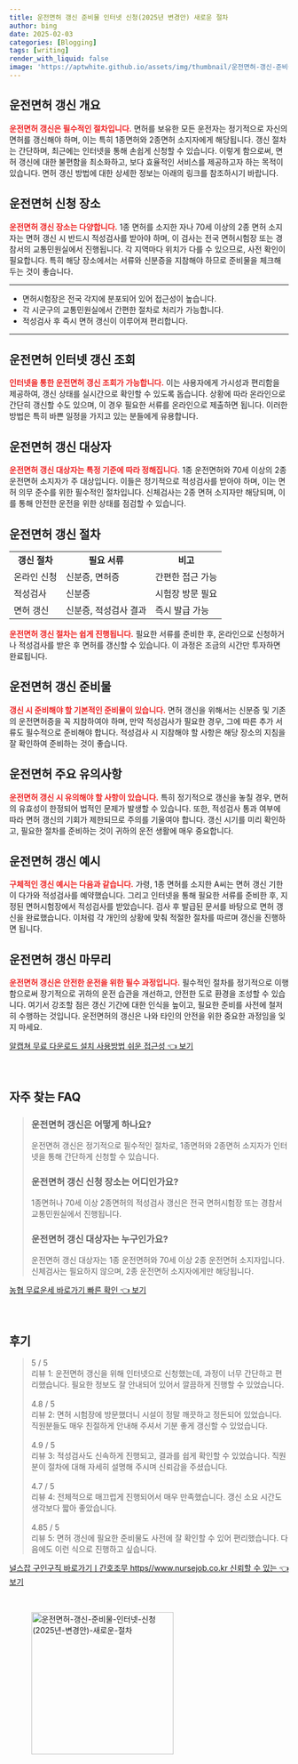 ```yaml
---
title: 운전면허 갱신 준비물 인터넷 신청(2025년 변경안) 새로운 절차
author: bing
date: 2025-02-03
categories: [Blogging]
tags: [writing]
render_with_liquid: false
image: 'https://aptwhite.github.io/assets/img/thumbnail/운전면허-갱신-준비물-인터넷-신청(2025년-변경안)-새로운-절차.webp'
---
```



<h2 id='운전면허_갱신_개요'>운전면허 갱신 개요</h2>

<p><b><span style="color: #ee2323;">운전면허 갱신은 필수적인 절차입니다.</span></b> 면허를 보유한 모든 운전자는 정기적으로 자신의 면허를 갱신해야 하며, 이는 특히 1종면허와 2종면허 소지자에게 해당됩니다. 갱신 절차는 간단하며, 최근에는 인터넷을 통해 손쉽게 신청할 수 있습니다. 이렇게 함으로써, 면허 갱신에 대한 불편함을 최소화하고, 보다 효율적인 서비스를 제공하고자 하는 목적이 있습니다. 면허 갱신 방법에 대한 상세한 정보는 아래의 링크를 참조하시기 바랍니다.</p>

<h2 id='운전면허_신청장소'>운전면허 신청 장소</h2>

<p><b><span style="color: #ee2323;">운전면허 갱신 장소는 다양합니다.</span></b> 1종 면허를 소지한 자나 70세 이상의 2종 면허 소지자는 면허 갱신 시 반드시 적성검사를 받아야 하며, 이 검사는 전국 면허시험장 또는 경참서의 교통민원실에서 진행됩니다. 각 지역마다 위치가 다를 수 있으므로, 사전 확인이 필요합니다. 특히 해당 장소에서는 서류와 신분증을 지참해야 하므로 준비물을 체크해 두는 것이 좋습니다.</p>

<hr />

<ul>
    <li>면허시험장은 전국 각지에 분포되어 있어 접근성이 높습니다.</li>
    <li>각 시군구의 교통민원실에서 간편한 절차로 처리가 가능합니다.</li>
    <li>적성검사 후 즉시 면허 갱신이 이루어져 편리합니다.</li>
</ul>

<hr />

<h2 id='운전면허_인터넷_갱신_조회'>운전면허 인터넷 갱신 조회</h2>

<p><b><span style="color: #ee2323;">인터넷을 통한 운전면허 갱신 조회가 가능합니다.</span></b> 이는 사용자에게 가시성과 편리함을 제공하여, 갱신 상태를 실시간으로 확인할 수 있도록 돕습니다. 상황에 따라 온라인으로 간단히 갱신할 수도 있으며, 이 경우 필요한 서류를 온라인으로 제출하면 됩니다. 이러한 방법은 특히 바쁜 일정을 가지고 있는 분들에게 유용합니다.</p>

<h2 id='운전면허_갱신_대상자'>운전면허 갱신 대상자</h2>

<p><b><span style="color: #ee2323;">운전면허 갱신 대상자는 특정 기준에 따라 정해집니다.</span></b> 1종 운전면허와 70세 이상의 2종 운전면허 소지자가 주 대상입니다. 이들은 정기적으로 적성검사를 받아야 하며, 이는 면허 의무 준수를 위한 필수적인 절차입니다. 신체검사는 2종 면허 소지자만 해당되며, 이를 통해 안전한 운전을 위한 상태를 점검할 수 있습니다.</p>

<h2 id='운전면허_갱신_절차'>운전면허 갱신 절차</h2>

<table>
    <tr>
        <td style="text-align: center; height: 17px;"><b>갱신 절차</b></td>
        <td style="text-align: center; height: 17px;"><b>필요 서류</b></td>
        <td style="text-align: center; height: 17px;"><b>비고</b></td>
    </tr>
    <tr>
        <td>온라인 신청</td>
        <td>신분증, 면허증</td>
        <td>간편한 접근 가능</td>
    </tr>
    <tr>
        <td>적성검사</td>
        <td>신분증</td>
        <td>시험장 방문 필요</td>
    </tr>
    <tr>
        <td>면허 갱신</td>
        <td>신분증, 적성검사 결과</td>
        <td>즉시 발급 가능</td>
    </tr>
</table>

<p><b><span style="color: #ee2323;">운전면허 갱신 절차는 쉽게 진행됩니다.</span></b> 필요한 서류를 준비한 후, 온라인으로 신청하거나 적성검사를 받은 후 면허를 갱신할 수 있습니다. 이 과정은 조금의 시간만 투자하면 완료됩니다.</p>

<h2 id='운전면허_갱신_준비물'>운전면허 갱신 준비물</h2>

<p><b><span style="color: #ee2323;">갱신 시 준비해야 할 기본적인 준비물이 있습니다.</span></b> 면허 갱신을 위해서는 신분증 및 기존의 운전면허증을 꼭 지참하여야 하며, 만약 적성검사가 필요한 경우, 그에 따른 추가 서류도 필수적으로 준비해야 합니다. 적성검사 시 지참해야 할 사항은 해당 장소의 지침을 잘 확인하여 준비하는 것이 좋습니다.</p>

<h2 id='운전면허_주요_유의사항'>운전면허 주요 유의사항</h2>

<p><b><span style="color: #ee2323;">운전면허 갱신 시 유의해야 할 사항이 있습니다.</span></b> 특히 정기적으로 갱신을 놓칠 경우, 면허의 유효성이 한정되어 법적인 문제가 발생할 수 있습니다. 또한, 적성검사 통과 여부에 따라 면허 갱신의 기회가 제한되므로 주의를 기울여야 합니다. 갱신 시기를 미리 확인하고, 필요한 절차를 준비하는 것이 귀하의 운전 생활에 매우 중요합니다.</p>

<h2 id='운전면허_갱신_예시'>운전면허 갱신 예시</h2>

<p><b><span style="color: #ee2323;">구체적인 갱신 예시는 다음과 같습니다.</span></b> 가령, 1종 면허를 소지한 A씨는 면허 갱신 기한이 다가와 적성검사를 예약했습니다. 그리고 인터넷을 통해 필요한 서류를 준비한 후, 지정된 면허시험장에서 적성검사를 받았습니다. 검사 후 발급된 문서를 바탕으로 면허 갱신을 완료했습니다. 이처럼 각 개인의 상황에 맞춰 적절한 절차를 따르며 갱신을 진행하면 됩니다.</p>

<h2 id='운전면허_갱신_마무리'>운전면허 갱신 마무리</h2>

<p><b><span style="color: #ee2323;">운전면허 갱신은 안전한 운전을 위한 필수 과정입니다.</span></b> 필수적인 절차를 정기적으로 이행함으로써 장기적으로 귀하의 운전 습관을 개선하고, 안전한 도로 환경을 조성할 수 있습니다. 여기서 강조할 점은 갱신 기간에 대한 인식을 높이고, 필요한 준비를 사전에 철저히 수행하는 것입니다. 운전면허의 갱신은 나와 타인의 안전을 위한 중요한 과정임을 잊지 마세요.</p>


<p><a class="click-button" title="알캡쳐 무료 다운로드 설치 사용방법 쉬운 접근성" href="https://aptwhite.github.io/posts/%EC%95%8C%EC%BA%A1%EC%B3%90-%EB%AC%B4%EB%A3%8C-%EB%8B%A4%EC%9A%B4%EB%A1%9C%EB%93%9C-%EC%84%A4%EC%B9%98-%EC%82%AC%EC%9A%A9%EB%B0%A9%EB%B2%95-%EC%89%AC%EC%9A%B4-%EC%A0%91%EA%B7%BC%EC%84%B1/" rel="dofollow">알캡쳐 무료 다운로드 설치 사용방법 쉬운 접근성 👈 보기</a></p><br>
<h2 id='자주_찾는_FAQ'>자주 찾는 FAQ</h2>
<div itemscope="" itemtype="https://schema.org/FAQPage"> 
<blockquote> 
<div itemscope="" itemprop="mainEntity" itemtype="https://schema.org/Question"> 
<h3 itemprop="name">운전면허 갱신은 어떻게 하나요?</h3> 
<div itemscope="" itemprop="acceptedAnswer" itemtype="https://schema.org/Answer"> 
<span itemprop="text"> 
<p>운전면허 갱신은 정기적으로 필수적인 절차로, 1종면허와 2종면허 소지자가 인터넷을 통해 간단하게 신청할 수 있습니다.</p> 
</span> 
</div> 
</div> 

<div itemscope="" itemprop="mainEntity" itemtype="https://schema.org/Question"> 
<h3 itemprop="name">운전면허 갱신 신청 장소는 어디인가요?</h3> 
<div itemscope="" itemprop="acceptedAnswer" itemtype="https://schema.org/Answer"> 
<span itemprop="text"> 
<p>1종면허나 70세 이상 2종면허의 적성검사 갱신은 전국 면허시험장 또는 경참서 교통민원실에서 진행됩니다.</p> 
</span> 
</div> 
</div> 

<div itemscope="" itemprop="mainEntity" itemtype="https://schema.org/Question"> 
<h3 itemprop="name">운전면허 갱신 대상자는 누구인가요?</h3> 
<div itemscope="" itemprop="acceptedAnswer" itemtype="https://schema.org/Answer"> 
<span itemprop="text"> 
<p>운전면허 갱신 대상자는 1종 운전면허와 70세 이상 2종 운전면허 소지자입니다. 신체검사는 필요하지 않으며, 2종 운전면허 소지자에게만 해당됩니다.</p> 
</span> 
</div> 
</div> 

</blockquote> 
</div>
<p><a class="click-button" title="농협 무료운세 바로가기 빠른 확인" href="https://aptwhite.github.io/posts/%EB%86%8D%ED%98%91-%EB%AC%B4%EB%A3%8C%EC%9A%B4%EC%84%B8-%EB%B0%94%EB%A1%9C%EA%B0%80%EA%B8%B0-%EB%B9%A0%EB%A5%B8-%ED%99%95%EC%9D%B8/" rel="dofollow">농협 무료운세 바로가기 빠른 확인 👈 보기</a></p><br>
<h2 id='후기'>후기</h2>
<div itemscope itemtype="https://schema.org/Product">
  <blockquote>
  <div itemprop="review" itemscope itemtype="https://schema.org/Review">
      <div itemprop="reviewRating" itemscope itemtype="https://schema.org/Rating"> <span itemprop="ratingValue">5</span> / <span itemprop="bestRating">5</span> </div>
      <span itemprop="reviewBody">리뷰 1: 운전면허 갱신을 위해 인터넷으로 신청했는데, 과정이 너무 간단하고 편리했습니다. 필요한 정보도 잘 안내되어 있어서 깔끔하게 진행할 수 있었습니다.</span>
  </div>
  <br>
  <div itemprop="review" itemscope itemtype="https://schema.org/Review">
      <div itemprop="reviewRating" itemscope itemtype="https://schema.org/Rating"> <span itemprop="ratingValue">4.8</span> / <span itemprop="bestRating">5</span> </div>
      <span itemprop="reviewBody">리뷰 2: 면허 시험장에 방문했더니 시설이 정말 깨끗하고 정돈되어 있었습니다. 직원분들도 매우 친절하게 안내해 주셔서 기분 좋게 갱신할 수 있었습니다.</span>
  </div>
  <br>
  <div itemprop="review" itemscope itemtype="https://schema.org/Review">
      <div itemprop="reviewRating" itemscope itemtype="https://schema.org/Rating"> <span itemprop="ratingValue">4.9</span> / <span itemprop="bestRating">5</span> </div>
      <span itemprop="reviewBody">리뷰 3: 적성검사도 신속하게 진행되고, 결과를 쉽게 확인할 수 있었습니다. 직원분이 절차에 대해 자세히 설명해 주시며 신뢰감을 주셨습니다.</span>
  </div>
  <br>
  <div itemprop="review" itemscope itemtype="https://schema.org/Review">
      <div itemprop="reviewRating" itemscope itemtype="https://schema.org/Rating"> <span itemprop="ratingValue">4.7</span> / <span itemprop="bestRating">5</span> </div>
      <span itemprop="reviewBody">리뷰 4: 전체적으로 매끄럽게 진행되어서 매우 만족했습니다. 갱신 소요 시간도 생각보다 짧아 좋았습니다.</span>
  </div>
  <br>
  <div itemprop="review" itemscope itemtype="https://schema.org/Review">
      <div itemprop="reviewRating" itemscope itemtype="https://schema.org/Rating"> <span itemprop="ratingValue">4.85</span> / <span itemprop="bestRating">5</span> </div>
      <span itemprop="reviewBody">리뷰 5: 면허 갱신에 필요한 준비물도 사전에 잘 확인할 수 있어 편리했습니다. 다음에도 이런 식으로 진행하고 싶습니다.</span>
  </div>
  </blockquote>
</div>
<p><a class="click-button" title="널스잡 구인구직 바로가기ㅣ간호조무 https//www.nursejob.co.kr 신뢰할 수 있는" href="https://aptwhite.github.io/posts/%EB%84%90%EC%8A%A4%EC%9E%A1-%EA%B5%AC%EC%9D%B8%EA%B5%AC%EC%A7%81-%EB%B0%94%EB%A1%9C%EA%B0%80%EA%B8%B0%E3%85%A3%EA%B0%84%ED%98%B8%EC%A1%B0%EB%AC%B4-httpswww.nursejob.co.kr-%EC%8B%A0%EB%A2%B0%ED%95%A0-%EC%88%98-%EC%9E%88%EB%8A%94/" rel="dofollow">널스잡 구인구직 바로가기ㅣ간호조무 https//www.nursejob.co.kr 신뢰할 수 있는 👈 보기</a></p><br>
<figure class="image"><img src="https://aptwhite.github.io/assets/img/thumbnail/운전면허-갱신-준비물-인터넷-신청(2025년-변경안)-새로운-절차.webp" alt="운전면허-갱신-준비물-인터넷-신청(2025년-변경안)-새로운-절차" width="256" height="256"></figure>